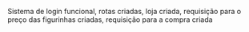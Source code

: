 Sistema de login funcional, rotas criadas, loja criada, requisição para o preço das figurinhas criadas, requisição para a compra criada
